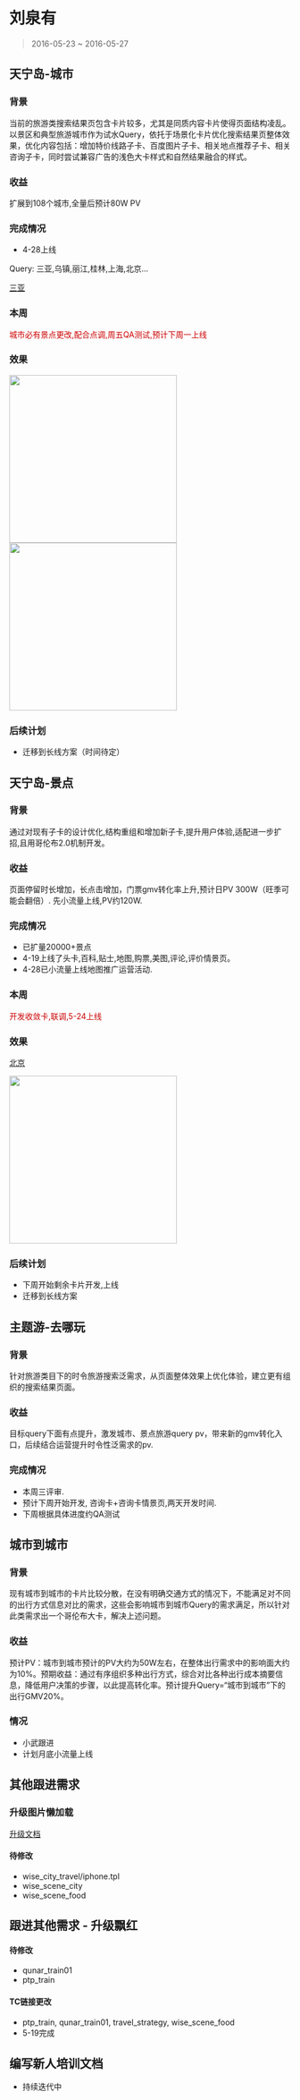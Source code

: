 # 刘泉有

> 2016-05-23 ~ 2016-05-27

## 天宁岛-城市

### 背景

当前的旅游类搜索结果页包含卡片较多，尤其是同质内容卡片使得页面结构凌乱。以景区和典型旅游城市作为试水Query，依托于场景化卡片优化搜索结果页整体效果，优化内容包括：增加特价线路子卡、百度图片子卡、相关地点推荐子卡、相关咨询子卡，同时尝试兼容广告的浅色大卡样式和自然结果融合的样式。

### 收益

扩展到108个城市,全量后预计80W PV

### 完成情况

- 4-28上线

Query: 三亚,乌镇,丽江,桂林,上海,北京...

[三亚](https://m.baidu.com/s?word=%E4%B8%89%E4%BA%9A&sid=105601)

### 本周

<span style="color:#c00">城市必有景点更改,配合点调,周五QA测试,预计下周一上线</span>

### 效果

<img src="http://gitlab.baidu.com/psfe/ala-weeklyreport/uploads/d8f1fbc6db98447463d9c9fc173a6b5e/image.png" width="300">

<img src="http://gitlab.baidu.com/psfe/ala-weeklyreport/uploads/45ad2e9f3883e26f9bc7fe0e153d6463/image.png"  width="300">


### 后续计划

* 迁移到长线方案（时间待定）


## 天宁岛-景点

### 背景

通过对现有子卡的设计优化,结构重组和增加新子卡,提升用户体验,适配进一步扩招,且用哥伦布2.0机制开发。

### 收益

页面停留时长增加，长点击增加，门票gmv转化率上升,预计日PV 300W（旺季可能会翻倍）.
先小流量上线,PV约120W.

### 完成情况

- 已扩量20000+景点
- 4-19上线了头卡,百科,贴士,地图,购票,美图,评论,评价情景页。
- 4-28已小流量上线地图推广运营活动.

### 本周

<span style="color:#c00">开发收敛卡,联调,5-24上线</span>

### 效果

[北京](https://m.baidu.com/ssid=fb07416b373367756361733f09/s?word=%E6%95%85%E5%AE%AB&sid=106555)

<img src="http://gitlab.baidu.com/psfe/ala-weeklyreport/uploads/8793638d1a7908e96a5a39a89ee91606/image.png" width="300">

### 后续计划

* 下周开始剩余卡片开发,上线
* 迁移到长线方案


## 主题游-去哪玩

### 背景

针对旅游类目下的时令旅游搜索泛需求，从页面整体效果上优化体验，建立更有组织的搜索结果页面。

### 收益

目标query下面有点提升，激发城市、景点旅游query pv，带来新的gmv转化入口，后续结合运营提升时令性泛需求的pv.

### 完成情况

- 本周三评审.
- 预计下周开始开发, 咨询卡+咨询卡情景页,两天开发时间.
- 下周根据具体进度约QA测试

## 城市到城市

### 背景

现有城市到城市的卡片比较分散，在没有明确交通方式的情况下，不能满足对不同的出行方式信息对比的需求，这些会影响城市到城市Query的需求满足，所以针对此类需求出一个哥伦布大卡，解决上述问题。

### 收益

预计PV：城市到城市预计的PV大约为50W左右，在整体出行需求中的影响面大约为10%。预期收益：通过有序组织多种出行方式，综合对比各种出行成本摘要信息，降低用户决策的步骤，以此提高转化率。预计提升Query=“城市到城市”下的出行GMV20%。

### 情况

* 小武跟进
* 计划月底小流量上线

## 其他跟进需求

### 升级图片懒加载

[升级文档](http://sfe.baidu.com/#/阿拉丁/无线网页搜索/模板性能优化/图片懒加载方案)

#### 待修改

* wise_city_travel/iphone.tpl
* wise_scene_city
* wise_scene_food

## 跟进其他需求 - 升级飘红

#### 待修改

* qunar_train01
* ptp_train

#### TC链接更改

* ptp_train, qunar_train01, travel_strategy, wise_scene_food
* 5-19完成

## 编写新人培训文档

* 持续迭代中

